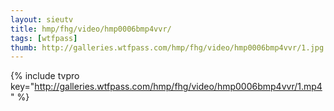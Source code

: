 ```yaml
--- 
layout: sieutv
title: hmp/fhg/video/hmp0006bmp4vvr/
tags: [wtfpass]
thumb: http://galleries.wtfpass.com/hmp/fhg/video/hmp0006bmp4vvr/1.jpg
---
```

{% include tvpro key="http://galleries.wtfpass.com/hmp/fhg/video/hmp0006bmp4vvr/1.mp4" %} 

